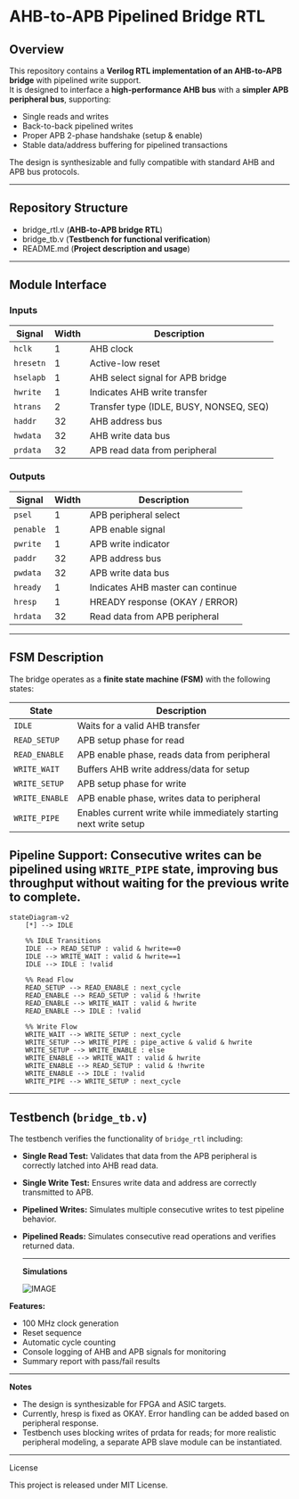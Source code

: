 # AHB-to-APB Pipelined Bridge RTL

## Overview

This repository contains a **Verilog RTL implementation of an AHB-to-APB bridge** with pipelined write support.  
It is designed to interface a **high-performance AHB bus** with a **simpler APB peripheral bus**, supporting:

- Single reads and writes
- Back-to-back pipelined writes
- Proper APB 2-phase handshake (setup & enable)
- Stable data/address buffering for pipelined transactions

The design is synthesizable and fully compatible with standard AHB and APB bus protocols.

---

## Repository Structure

- bridge_rtl.v (**AHB-to-APB bridge RTL**)
- bridge_tb.v (**Testbench for functional verification**)
- README.md (**Project description and usage**)


---

## Module Interface

### **Inputs**

| Signal     | Width | Description |
|-----------|-------|-------------|
| `hclk`    | 1     | AHB clock |
| `hresetn` | 1     | Active-low reset |
| `hselapb` | 1     | AHB select signal for APB bridge |
| `hwrite`  | 1     | Indicates AHB write transfer |
| `htrans`  | 2     | Transfer type (IDLE, BUSY, NONSEQ, SEQ) |
| `haddr`   | 32    | AHB address bus |
| `hwdata`  | 32    | AHB write data bus |
| `prdata`  | 32    | APB read data from peripheral |

### **Outputs**

| Signal     | Width | Description |
|-----------|-------|-------------|
| `psel`    | 1     | APB peripheral select |
| `penable` | 1     | APB enable signal |
| `pwrite`  | 1     | APB write indicator |
| `paddr`   | 32    | APB address bus |
| `pwdata`  | 32    | APB write data bus |
| `hready`  | 1     | Indicates AHB master can continue |
| `hresp`   | 1     | HREADY response (OKAY / ERROR) |
| `hrdata`  | 32    | Read data from APB peripheral |

---

## FSM Description

The bridge operates as a **finite state machine (FSM)** with the following states:

| State         | Description |
|---------------|-------------|
| `IDLE`        | Waits for a valid AHB transfer |
| `READ_SETUP`  | APB setup phase for read |
| `READ_ENABLE` | APB enable phase, reads data from peripheral |
| `WRITE_WAIT`  | Buffers AHB write address/data for setup |
| `WRITE_SETUP` | APB setup phase for write |
| `WRITE_ENABLE`| APB enable phase, writes data to peripheral |
| `WRITE_PIPE`  | Enables current write while immediately starting next write setup |

**Pipeline Support:** Consecutive writes can be pipelined using `WRITE_PIPE` state, improving bus throughput without waiting for the previous write to complete.
---
```mermaid
stateDiagram-v2
    [*] --> IDLE

    %% IDLE Transitions
    IDLE --> READ_SETUP : valid & hwrite==0
    IDLE --> WRITE_WAIT : valid & hwrite==1
    IDLE --> IDLE : !valid

    %% Read Flow
    READ_SETUP --> READ_ENABLE : next_cycle
    READ_ENABLE --> READ_SETUP : valid & !hwrite
    READ_ENABLE --> WRITE_WAIT : valid & hwrite
    READ_ENABLE --> IDLE : !valid

    %% Write Flow
    WRITE_WAIT --> WRITE_SETUP : next_cycle
    WRITE_SETUP --> WRITE_PIPE : pipe_active & valid & hwrite
    WRITE_SETUP --> WRITE_ENABLE : else
    WRITE_ENABLE --> WRITE_WAIT : valid & hwrite
    WRITE_ENABLE --> READ_SETUP : valid & !hwrite
    WRITE_ENABLE --> IDLE : !valid
    WRITE_PIPE --> WRITE_SETUP : next_cycle

```
---

## Testbench (`bridge_tb.v`)

The testbench verifies the functionality of `bridge_rtl` including:

- **Single Read Test:** Validates that data from the APB peripheral is correctly latched into AHB read data.
- **Single Write Test:** Ensures write data and address are correctly transmitted to APB.
- **Pipelined Writes:** Simulates multiple consecutive writes to test pipeline behavior.
- **Pipelined Reads:** Simulates consecutive read operations and verifies returned data.

  ---
  **Simulations**

  ![IMAGE]()

**Features:**

- 100 MHz clock generation
- Reset sequence
- Automatic cycle counting
- Console logging of AHB and APB signals for monitoring
- Summary report with pass/fail results

---

**Notes**

- The design is synthesizable for FPGA and ASIC targets.
- Currently, hresp is fixed as OKAY. Error handling can be added based on peripheral response.
- Testbench uses blocking writes of prdata for reads; for more realistic peripheral modeling, a separate APB slave module can be instantiated.

---
License

This project is released under MIT License.

